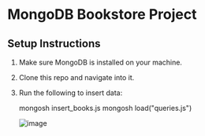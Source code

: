 # MongoDB Bookstore Project

## Setup Instructions

1. Make sure MongoDB is installed on your machine.
2. Clone this repo and navigate into it.
3. Run the following to insert data:
   
   mongosh insert_books.js
   mongosh load("queries.js")

   ![image](https://github.com/user-attachments/assets/04394788-2018-4435-89b5-ecc19fc96d22)
